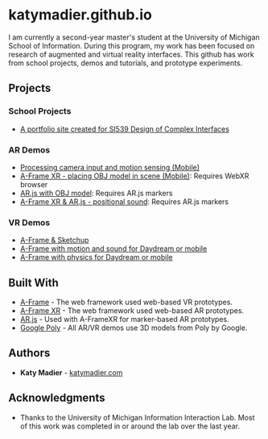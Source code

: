 # katymadier.github.io

I am currently a second-year master's student at the University of Michigan School of Information. During this program, my work has been focused on research of augmented and virtual reality interfaces. This github has work from school projects, demos and tutorials, and prototype experiments. 

## Projects
### School Projects
* [A portfolio site created for SI539 Design of Complex Interfaces](https://katymadier.github.io/schoolwork/portfolio)<br>

### AR Demos
* [Processing camera input and motion sensing (Mobile)](https://katymadier.github.io/demos/demo-camera-orientation/)<br>
* [A-Frame XR - placing OBJ model in scene (Mobile)](https://katymadier.github.io/demos/demo-aframexr-obj/): Requires WebXR browser<br>
* [AR.js with OBJ model](https://katymadier.github.io/demos/demo-arjs-obj/): Requires AR.js markers<br>
* [A-Frame XR & AR.js - positional sound](https://katymadier.github.io/demos/demo-arjs-positional-sound/): Requires AR.js markers<br>

### VR Demos
* [A-Frame & Sketchup](https://katymadier.github.io/demos/demo-aframe-sketchup-poptart/) <br>
* [A-Frame with motion and sound for Daydream or mobile](https://katymadier.github.io/demos/demo-aframe-sounds/)<br>
* [A-Frame with physics for Daydream or mobile](https://katymadier.github.io/demos/demo-aframe-physics/)<br> 


## Built With

* [A-Frame](https://aframe.io/) - The web framework used web-based VR prototypes.
* [A-Frame XR](https://mozilla.github.io/aframe-xr/) - The web framework used web-based AR prototypes.
* [AR.js](https://github.com/jeromeetienne/AR.js/blob/master/README.md) - Used with A-FrameXR for marker-based AR prototypes.
* [Google Poly](https://poly.google.com/) - All AR/VR demos use 3D models from Poly by Google.

## Authors

* **Katy Madier** - [katymadier.com](https://katymadier.com)


## Acknowledgments

* Thanks to the University of Michigan Information Interaction Lab. Most of this work was completed in or around the lab over the last year. 
